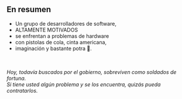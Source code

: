 ## En resumen

- Un grupo de desarrolladores de software,
- ALTAMENTE MOTIVADOS
- se enfrentan a problemas de hardware
- con pistolas de cola, cinta americana,
- imaginación y bastante potra 🦄.
<br /><br /><br />

_Hoy, todavía buscados por el gobierno, sobreviven como soldados de fortuna.
<br />
Si tiene usted algún problema y se los encuentra, quizás pueda contratarlos._<!-- .element: class="fragment ateam" -->